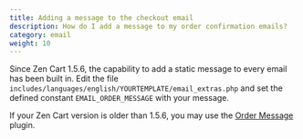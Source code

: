 ```yaml
---
title: Adding a message to the checkout email
description: How do I add a message to my order confirmation emails? 
category: email
weight: 10
---
```


Since Zen Cart 1.5.6, the capability to add a static message to every email has been built in.  Edit the file `includes/languages/english/YOURTEMPLATE/email_extras.php` and set the defined constant `EMAIL_ORDER_MESSAGE` with your message.  

If your Zen Cart version is older than 1.5.6, you may use the [Order Message](https://www.zen-cart.com/downloads.php?do=file&id=2200) plugin.
